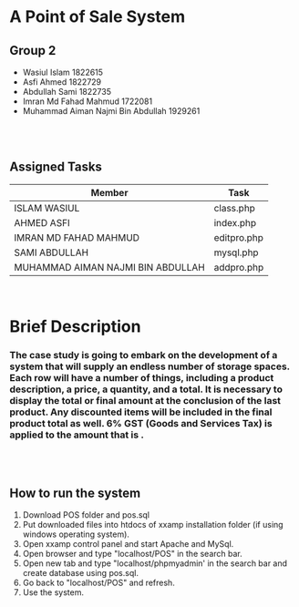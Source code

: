 # A Point of Sale System


## Group 2
- Wasiul Islam 1822615
- Asfi Ahmed 1822729
- Abdullah Sami 1822735
- Imran Md Fahad Mahmud 1722081
- Muhammad Aiman Najmi Bin Abdullah 1929261
<br>
<br>

## Assigned Tasks

| Member | Task |
| ----------- | ----------- |
| ISLAM WASIUL | class.php |
| AHMED ASFI | index.php |
| IMRAN MD FAHAD MAHMUD| editpro.php |
| SAMI ABDULLAH | mysql.php |
| MUHAMMAD AIMAN NAJMI BIN ABDULLAH | addpro.php |
<br>

# Brief Description

### The case study is going to embark on the development of a system that will supply an endless number of storage spaces. Each row will have a number of things, including a product description, a price, a quantity, and a total. It is necessary to display the total or final amount at the conclusion of the last product. Any discounted items will be included in the final product total as well. 6% GST (Goods and Services Tax) is applied to the amount that is .
 <br>
 <br>

## How to run the system
1. Download POS folder and pos.sql
2. Put downloaded files into htdocs of xxamp installation folder (if using windows operating system).
3. Open xxamp control panel and start Apache and MySql.
4. Open browser and type "localhost/POS" in the search bar.
5. Open new tab and type "localhost/phpmyadmin' in the search bar and create database using pos.sql.
6. Go back to "localhost/POS" and refresh.
7. Use the system.
